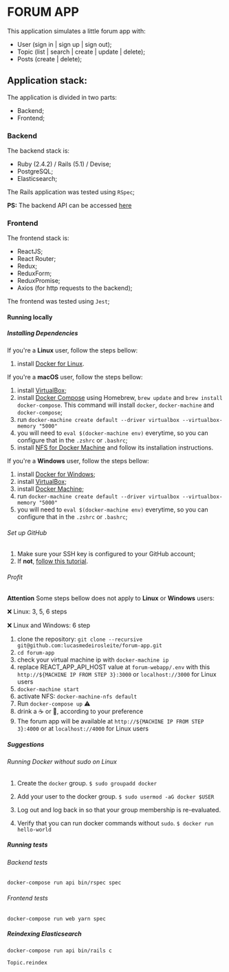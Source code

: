 # FORUM APP

This application simulates a little forum app with:

* User (sign in | sign up | sign out);
* Topic (list | search | create | update | delete);
* Posts (create | delete);

## Application stack:

The application is divided in two parts:

* Backend;
* Frontend;

### Backend

The backend stack is:

* Ruby (2.4.2) / Rails (5.1) / Devise;
* PostgreSQL;
* Elasticsearch;

The Rails application was tested using `RSpec`;

**PS:** The backend API can be accessed [here](https://github.com/lucasmedeirosleite/forum-api/blob/master/README.md)

### Frontend

The frontend stack is:

* ReactJS;
* React Router;
* Redux;
* ReduxForm;
* ReduxPromise;
* Axios (for http requests to the backend);

The frontend was tested using `Jest`;

#### Running locally

##### Installing Dependencies

If you're a **Linux** user, follow the steps bellow:

1. install [Docker for Linux][docker-linux].


If you're a **macOS** user, follow the steps bellow:

1. install [VirtualBox][virtual-box];
2. install [Docker Compose][docker-compose] using Homebrew, `brew update` and `brew install docker-compose`.
This command will install `docker`, `docker-machine` and `docker-compose`;
3. run `docker-machine create default --driver virtualbox --virtualbox-memory "5000"`
4. you will need to `eval $(docker-machine env)` everytime, so you can configure that in the `.zshrc` or `.bashrc`;
5. install [NFS for Docker Machine][docker-machine-nfs] and follow its installation instructions.


If you're a **Windows** user, follow the steps bellow:

1. install [Docker for Windows][docker-windows];
2. install [VirtualBox][virtual-box];
3. install [Docker Machine][docker-machine];
4. run `docker-machine create default --driver virtualbox --virtualbox-memory "5000"`
5. you will need to `eval $(docker-machine env)` everytime, so you can configure that in the `.zshrc` or `.bashrc`;


###### Set up GitHub

1. Make sure your SSH key is configured to your GitHub account;
2. If **not**, [follow this tutorial][gh-generating-ssh-keys].


###### Profit

**Attention**
Some steps bellow does not apply to **Linux** or **Windows** users:

❌ Linux: 3, 5, 6 steps

❌ Linux and Windows: 6 step

1. clone the repository: `git clone --recursive git@github.com:lucasmedeirosleite/forum-app.git`
2. `cd forum-app`
3. check your virtual machine ip with `docker-machine ip`
4. replace REACT_APP_API_HOST value at `forum-webapp/.env` with this `http://${MACHINE IP FROM STEP 3}:3000` or `localhost://3000` for Linux users
5. `docker-machine start`
6. activate NFS: `docker-machine-nfs default`
7. Run `docker-compose up` ⚠️
8. drink a ☕️ or 🍺, according to your preference
9. The forum app will be available at `http://${MACHINE IP FROM STEP 3}:4000` or at `localhost://4000` for Linux users

##### Suggestions

###### Running Docker without sudo on Linux
1. Create the `docker` group.
`$ sudo groupadd docker`

2. Add your user to the docker group.
`$ sudo usermod -aG docker $USER`

3. Log out and log back in so that your group membership is re-evaluated.
4. Verify that you can run docker commands without `sudo`.
`$ docker run hello-world`

##### Running tests

###### Backend tests

`docker-compose run api bin/rspec spec`

###### Frontend tests

`docker-compose run web yarn spec`

##### Reindexing Elasticsearch

`docker-compose run api bin/rails c`

`Topic.reindex`

[docker-linux]: https://docker.github.io/engine/installation/
[docker-macos]: https://docs.docker.com/docker-for-mac/
[docker-windows]: https://docs.docker.com/docker-for-windows/

[virtual-box]: https://www.virtualbox.org/wiki/Downloads

[docker-machine]: https://docs.docker.com/machine/install-machine/
[docker-machine-nfs]: https://github.com/adlogix/docker-machine-nfs

[docker-compose]: https://docs.docker.com/compose/install/

[gh-generating-ssh-keys]: https://help.github.com/articles/generating-ssh-keys/
